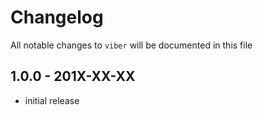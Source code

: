 # Changelog

All notable changes to `viber` will be documented in this file

## 1.0.0 - 201X-XX-XX

- initial release
